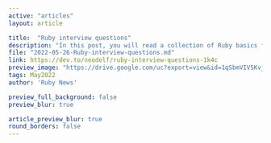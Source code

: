 ```yaml
---
active: "articles"
layout: article

title:  "Ruby interview questions"
description: "In this post, you will read a collection of Ruby basics for a Middle-level developer."
file: "2022-05-26-Ruby-interview-questions.md"
link: https://dev.to/neodelf/ruby-interview-questions-1k4c
preview_image: "https://drive.google.com/uc?export=view&id=1qSbmVIV5KvjxC59UFosHqs8eeEfDp0yq"
tags: May2022
author: 'Ruby News'

preview_full_background: false
preview_blur: true

article_preview_blur: true
round_borders: false
---
```

